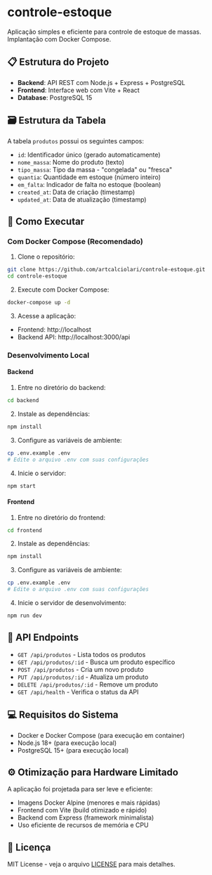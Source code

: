 # controle-estoque

Aplicação simples e eficiente para controle de estoque de massas. Implantação com Docker Compose.

## 📋 Estrutura do Projeto

- **Backend**: API REST com Node.js + Express + PostgreSQL
- **Frontend**: Interface web com Vite + React
- **Database**: PostgreSQL 15

## 🗃️ Estrutura da Tabela

A tabela `produtos` possui os seguintes campos:
- `id`: Identificador único (gerado automaticamente)
- `nome_massa`: Nome do produto (texto)
- `tipo_massa`: Tipo da massa - "congelada" ou "fresca"
- `quantia`: Quantidade em estoque (número inteiro)
- `em_falta`: Indicador de falta no estoque (boolean)
- `created_at`: Data de criação (timestamp)
- `updated_at`: Data de atualização (timestamp)

## 🚀 Como Executar

### Com Docker Compose (Recomendado)

1. Clone o repositório:
```bash
git clone https://github.com/artcalciolari/controle-estoque.git
cd controle-estoque
```

2. Execute com Docker Compose:
```bash
docker-compose up -d
```

3. Acesse a aplicação:
- Frontend: http://localhost
- Backend API: http://localhost:3000/api

### Desenvolvimento Local

#### Backend

1. Entre no diretório do backend:
```bash
cd backend
```

2. Instale as dependências:
```bash
npm install
```

3. Configure as variáveis de ambiente:
```bash
cp .env.example .env
# Edite o arquivo .env com suas configurações
```

4. Inicie o servidor:
```bash
npm start
```

#### Frontend

1. Entre no diretório do frontend:
```bash
cd frontend
```

2. Instale as dependências:
```bash
npm install
```

3. Configure as variáveis de ambiente:
```bash
cp .env.example .env
# Edite o arquivo .env com suas configurações
```

4. Inicie o servidor de desenvolvimento:
```bash
npm run dev
```

## 🔌 API Endpoints

- `GET /api/produtos` - Lista todos os produtos
- `GET /api/produtos/:id` - Busca um produto específico
- `POST /api/produtos` - Cria um novo produto
- `PUT /api/produtos/:id` - Atualiza um produto
- `DELETE /api/produtos/:id` - Remove um produto
- `GET /api/health` - Verifica o status da API

## 💻 Requisitos do Sistema

- Docker e Docker Compose (para execução em container)
- Node.js 18+ (para execução local)
- PostgreSQL 15+ (para execução local)

## ⚙️ Otimização para Hardware Limitado

A aplicação foi projetada para ser leve e eficiente:
- Imagens Docker Alpine (menores e mais rápidas)
- Frontend com Vite (build otimizado e rápido)
- Backend com Express (framework minimalista)
- Uso eficiente de recursos de memória e CPU

## 📝 Licença

MIT License - veja o arquivo [LICENSE](LICENSE) para mais detalhes.


